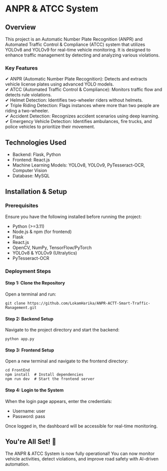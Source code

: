 # ANPR & ATCC System

## Overview
This project is an Automatic Number Plate Recognition (ANPR) and Automated Traffic Control & Compliance (ATCC) system that utilizes YOLOv8 and YOLOv9 for real-time vehicle monitoring. It is designed to enhance traffic management by detecting and analyzing various violations.

### Key Features
✔ ANPR (Automatic Number Plate Recognition): Detects and extracts vehicle license plates using advanced YOLO models.  
✔ ATCC (Automated Traffic Control & Compliance): Monitors traffic flow and detects rule violations.  
✔ Helmet Detection: Identifies two-wheeler riders without helmets.  
✔ Triple Riding Detection: Flags instances where more than two people are riding a two-wheeler.  
✔ Accident Detection: Recognizes accident scenarios using deep learning.  
✔ Emergency Vehicle Detection: Identifies ambulances, fire trucks, and police vehicles to prioritize their movement.  

## Technologies Used
- Backend: Flask, Python  
- Frontend: React.js  
- Machine Learning Models: YOLOv8, YOLOv9, PyTesseract-OCR, Computer Vision  
- Database: MySQL  

## Installation & Setup

### Prerequisites
Ensure you have the following installed before running the project:  
- Python (>=3.11)  
- Node.js & npm (for frontend)  
- Flask  
- React.js  
- OpenCV, NumPy, TensorFlow/PyTorch  
- YOLOv8 & YOLOv9 (Ultralytics)  
- PyTesseract-OCR  

### Deployment Steps

#### Step 1: Clone the Repository
Open a terminal and run:  
```
git clone https://github.com/LokamHarika/ANPR-ACTT-Smart-Traffic-Management.git
```  

#### Step 2: Backend Setup
Navigate to the project directory and start the backend:  
```
python app.py
``` 

#### Step 3: Frontend Setup
Open a new terminal and navigate to the frontend directory:  
```
cd FrontEnd
npm install  # Install dependencies
npm run dev  # Start the frontend server
```  

#### Step 4: Login to the System
When the login page appears, enter the credentials:  
- Username: user  
- Password: pass  

Once logged in, the dashboard will be accessible for real-time monitoring.  

## You're All Set! 🎯
The ANPR & ATCC System is now fully operational! You can now monitor vehicle activities, detect violations, and improve road safety with AI-driven automation.
